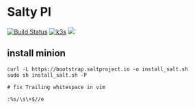 # Salty PI

[![Build Status](https://jenkins.tino.sh/buildStatus/icon?job=salty-pi%2Fmaster)](https://jenkins.tino.sh/job/salty-pi/job/master/)
[![k3s](https://img.shields.io/badge/run%20on%20-Raspberry%20Pi-red)](https://github.com/tinoschroeter/k8s.homelab)
![](https://img.shields.io/github/last-commit/tinoschroeter/salty-pi.svg?style=flat)

## install minion

```shell
curl -L https://bootstrap.saltproject.io -o install_salt.sh
sudo sh install_salt.sh -P
```

```shell
# fix Trailing whitespace in vim

:%s/\s\+$//e
```
